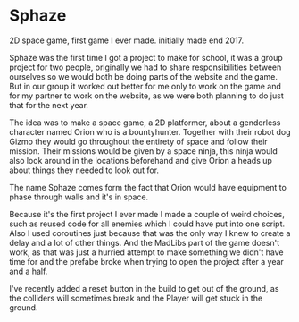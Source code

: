 # Sphaze
2D space game, first game I ever made. initially made end 2017.

Sphaze was the first time I got a project to make for school, it was a group project for two people, originally we had to share responsibilities between ourselves so we would both be doing parts of the website and the game. But in our group it worked out better for me only to work on the game and for my partner to work on the website, as we were both planning to do just that for the next year.

The idea was to make a space game, a 2D platformer, about a genderless character named Orion who is a bountyhunter. Together with their robot dog Gizmo they would go throughout the entirety of space and follow their mission.
Their missions would be given by a space ninja, this ninja would also look around in the locations beforehand and give Orion a heads up about things they needed to look out for.

The name Sphaze comes form the fact that Orion would have equipment to phase through walls and it's in space.

Because it's the first project I ever made I made a couple of weird choices, such as reused code for all enemies which I could have put into one script. Also I used coroutines just because that was the only way I knew to create a delay and a lot of other things.
And the MadLibs part of the game doesn't work, as that was just a hurried attempt to make something we didn't have time for and the prefabe broke when trying to open the project after a year and a half.


I've recently added a reset button in the build to get out of the ground, as the colliders will sometimes break and the Player will get stuck in the ground.
